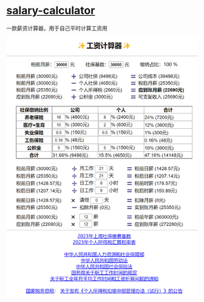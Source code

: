 # [salary-calculator](https://gu5ang.github.io/salary-calculator/)
一款薪资计算器，用于自己平时计算工资用

![ScreenShots](README.assets/ScreenShots.png)
